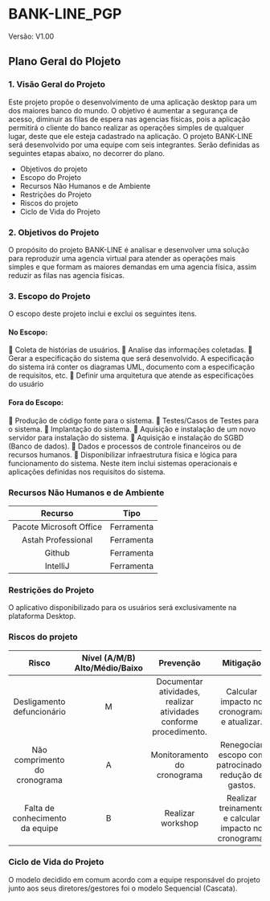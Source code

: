 # BANK-LINE_PGP

Versão: V1.00

## Plano Geral do Plojeto

### 1. Visão Geral do Projeto
Este projeto propõe o desenvolvimento de uma aplicação desktop para um dos maiores banco do mundo. O objetivo é aumentar a segurança de acesso, diminuir as filas de espera nas agencias físicas, pois a aplicação permitirá o cliente do banco realizar as
operações simples de qualquer lugar, deste que ele esteja cadastrado na aplicação.
O projeto BANK-LINE será desenvolvido por uma equipe com seis integrantes.
Serão definidas as seguintes etapas abaixo, no decorrer do plano.
- Objetivos do projeto
- Escopo do Projeto
- Recursos Não Humanos e de Ambiente
- Restrições do Projeto
- Riscos do projeto
- Ciclo de Vida do Projeto

### 2. Objetivos do Projeto
O propósito do projeto BANK-LINE é analisar e desenvolver uma solução para
reproduzir uma agencia virtual para atender as operações mais simples e que formam as
maiores demandas em uma agencia física, assim reduzir as filas nas agencia físicas.


### 3. Escopo do Projeto
O escopo deste projeto inclui e exclui os seguintes itens.

#### No Escopo:
 Coleta de histórias de usuários.
 Analise das informações coletadas.
 Gerar a especificação do sistema que será desenvolvido. A especificação do
sistema irá conter os diagramas UML, documento com a especificação de
requisitos, etc.
 Definir uma arquitetura que atende as especificações do usuário

#### Fora do Escopo:
 Produção de código fonte para o sistema.
 Testes/Casos de Testes para o sistema.
 Implantação do sistema.
 Aquisição e instalação de um novo servidor para instalação do sistema.
 Aquisição e instalação do SGBD (Banco de dados).
 Dados e processos de controle financeiros ou de recursos humanos.
 Disponibilizar infraestrutura física e lógica para funcionamento do sistema. Neste
item inclui sistemas operacionais e aplicações definidas nos requisitos do sistema.

### Recursos Não Humanos e de Ambiente
| Recurso | Tipo |
|:---------------:|:-----------:|
| Pacote Microsoft Office | Ferramenta |
| Astah Professional |     Ferramenta   |
| Github |           Ferramenta    | 
| IntelliJ | Ferramenta | 

### Restrições do Projeto
 O aplicativo disponibilizado para os usuários será exclusivamente na plataforma
Desktop.

### Riscos do projeto
| Risco | Nível (A/M/B) Alto/Médio/Baixo | Prevenção | Mitigação |
|:---------------:|:-----------:|:---------:|:------:|
| Desligamento defuncionário |      M            | Documentar atividades, realizar atividades conforme procedimento.      | Calcular impacto no cronograma e atualizar.|
| Não comprimento do cronograma |          A      | Monitoramento do cronograma           | Renegociar escopo com patrocinador, redução de gastos.|
| Falta de conhecimento da equipe |           B       | Realizar workshop             | Realizar treinamento e calcular impacto no cronograma. | 

### Ciclo de Vida do Projeto
O modelo decidido em comum acordo com a equipe responsável do projeto junto
aos seus diretores/gestores foi o modelo Sequencial (Cascata).
